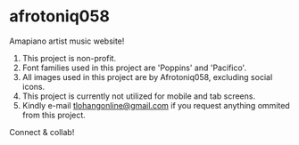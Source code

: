 # afrotoniq058
Amapiano artist music website!
1. This project is non-profit.
2. Font families used in this project are 'Poppins' and 'Pacifico'.
3. All images used in this project are by Afrotoniq058, excluding social icons.
4. This project is currently not utilized for mobile and tab screens.
5. Kindly e-mail tlohangonline@gmail.com if you request anything ommited from this project.

Connect & collab!
